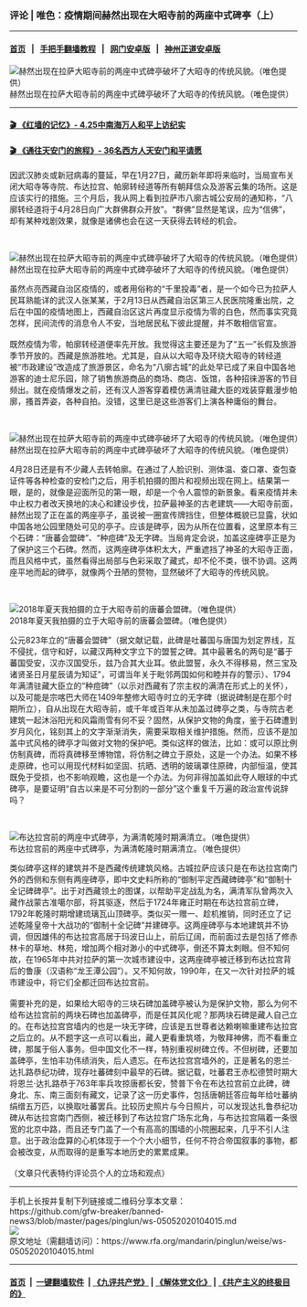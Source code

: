### 评论 | 唯色：疫情期间赫然出现在大昭寺前的两座中式碑亭（上）
------------------------

#### [首页](https://github.com/gfw-breaker/banned-news3/blob/master/README.md) &nbsp;&nbsp;|&nbsp;&nbsp; [手把手翻墙教程](https://github.com/gfw-breaker/guides/wiki) &nbsp;&nbsp;|&nbsp;&nbsp; [网门安卓版](https://github.com/oGate2/oGate) &nbsp;&nbsp;|&nbsp;&nbsp; [神州正道安卓版](https://github.com/SzzdOgate/update) 



<div id="headerimg">
 <img alt="赫然出现在拉萨大昭寺前的两座中式碑亭破坏了大昭寺的传统风貌。（唯色提供）" src="https://www.rfa.org/mandarin/pinglun/weise/ws-05052020104015.html/002.jpg/@@images/c32ce33e-cdce-4d98-aec3-16aadbe4fd5d.jpeg" title="赫然出现在拉萨大昭寺前的两座中式碑亭破坏了大昭寺的传统风貌。（唯色提供）"/>
 <div id="headerimgcontents">
  <div id="headerimgcaption">
   <span>
    赫然出现在拉萨大昭寺前的两座中式碑亭破坏了大昭寺的传统风貌。（唯色提供）
   </span>
   <!-- zoomattribute -->
  </div>
  <!-- headerimgcaption -->
 </div>
 <!-- headerimagecontents -->
</div>

<hr/>


#### [ 🎬  《红墙的记忆》- 4.25中南海万人和平上访纪实](http://141.164.39.94:10000/videos/legend/425.html)

 #### [ 🎬  《通往天安门的旅程》- 36名西方人天安门和平请愿 ](http://141.164.39.94:10000/videos/legend/JTT.html)

<div id="storytext">
 <div>
  <div class="slot_header">
  </div>
 </div>
 <p>
  因武汉肺炎或新冠病毒的蔓延，早在1月27日，藏历新年即将来临时，当局宣布关闭大昭寺等寺院、布达拉宫、帕廓转经道等所有朝拜信众及游客云集的场所。这是应该实行的措施。三个月后，我从网上看到拉萨市八廓古城公安局的通知称，“八廓转经道将于4月28日向广大群佛群众开放”。“群佛”显然是笔误，应为“信佛”，却有某种戏剧效果，就像是诸佛也会在这一天获得去转经的机会。
 </p>
 <p>
  <br/>
  <div class="image-inline captioned" style="width:1159px;">
   <div style="width:1159px;">
    <img alt="赫然出现在拉萨大昭寺前的两座中式碑亭破坏了大昭寺的传统风貌。（唯色提供）" src="https://www.rfa.org/mandarin/pinglun/weise/ws-05052020104015.html/005.jpeg" title="赫然出现在拉萨大昭寺前的两座中式碑亭破坏了大昭寺的传统风貌。（唯色提供）"/>
   </div>
   <div class="image-caption">
    <span style="width:1159px;">
     赫然出现在拉萨大昭寺前的两座中式碑亭破坏了大昭寺的传统风貌。（唯色提供）
    </span>
    <span class="copyright">
    </span>
   </div>
  </div>
 </p>
 <p>
  虽然点亮西藏自治区疫情的，或者用俗称的“千里投毒”者，是一个如今已为拉萨人民耳熟能详的武汉人张某某，于2月13日从西藏自治区第三人民医院隆重出院，之后在中国的疫情地图上，西藏自治区这片再度显示疫情为零的白色，然而事实究竟怎样，民间流传的消息令人不安，当地居民私下彼此提醒，并不敢相信官宣。
  <br/>
  <br/>
  既然疫情为零，帕廓转经道便率先开放。我觉得这主要还是为了“五一”长假及旅游季节开放的。西藏是旅游胜地。尤其是，自从以大昭寺及环绕大昭寺的转经道被“市政建设”改造成了旅游景区，命名为“八廓古城”的此处早已成了来自中国各地游客的迪士尼乐园，除了销售旅游商品的商场、商店、饭馆，各种招徕游客的节目频出。就在疫情爆发之前，还有汉人游客穿着模仿满清驻藏大臣的戏装穿戴漫步帕廓，搔首弄姿，各种自拍。没错，这里已是这些游客们上演各种庸俗的舞台。
 </p>
 <p>
  <br/>
  <div class="image-inline captioned" style="width:1152px;">
   <div style="width:1152px;">
    <img alt="赫然出现在拉萨大昭寺前的两座中式碑亭破坏了大昭寺的传统风貌。（唯色提供）" src="https://www.rfa.org/mandarin/pinglun/weise/ws-05052020104015.html/006.jpeg" title="赫然出现在拉萨大昭寺前的两座中式碑亭破坏了大昭寺的传统风貌。（唯色提供）"/>
   </div>
   <div class="image-caption">
    <span style="width:1152px;">
     赫然出现在拉萨大昭寺前的两座中式碑亭破坏了大昭寺的传统风貌。（唯色提供）
    </span>
    <span class="copyright">
    </span>
   </div>
  </div>
 </p>
 <p>
  4月28日还是有不少藏人去转帕廓。在通过了人脸识别、测体温、查口罩、查包查证件等各种检查的安检门之后，用手机拍摄的图片和视频出现在网上。结果第一眼，是的，就像是迎面所见的第一眼，却是一个令人震惊的新景象。看来疫情并未中止权力者改天换地的决心和建设步伐，拉萨最神圣的古老建筑——大昭寺前面，赫然出现了正在盖的两座亭子，虽说被一圈宣传牌挡住，但整体概貌已显露，状如中国各地公园里随处可见的亭子。应该是碑亭，因为从所在位置看，这里原本有三个石碑：“唐蕃会盟碑”、“种痘碑”及无字碑。当局肯定会说，加盖这座碑亭正是为了保护这三个石碑。然而，这两座碑亭体积太大，严重遮挡了神圣的大昭寺正面，而且风格中式，虽然看得出局部与色彩采取了藏式，却不伦不类，很不协调。这两座平地而起的碑亭，就像两个丑陋的赘物，显然破坏了大昭寺的传统风貌。
 </p>
 <p>
  <br/>
  <div class="image-inline captioned" style="width:2500px;">
   <div style="width:2500px;">
    <img alt="2018年夏天我拍摄的立于大昭寺前的唐蕃会盟碑。（唯色提供）" src="https://www.rfa.org/mandarin/pinglun/weise/ws-05052020104015.html/4" title="2018年夏天我拍摄的立于大昭寺前的唐蕃会盟碑。（唯色提供）"/>
   </div>
   <div class="image-caption">
    <span style="width:2500px;">
     2018年夏天我拍摄的立于大昭寺前的唐蕃会盟碑。（唯色提供）
    </span>
    <span class="copyright">
    </span>
   </div>
  </div>
 </p>
 <p>
  公元823年立的“唐蕃会盟碑”（据文献记载，此碑是吐蕃国与唐国为划定界线，互不侵扰，信守和好，以藏汉两种文字立下的盟誓之碑。其中最著名的两句是“蕃于蕃国受安，汉亦汉国受乐，兹乃合其大业耳。依此盟誓，永久不得移易，然三宝及诸贤圣日月星辰请为知证”，可谓当年关于毗邻两国如何和睦并存的警示）、1794年满清驻藏大臣立的“种痘碑”（以示对西藏有了宗主权的满清在形式上的关怀），以及可能是宗喀巴大师在1409年整修大昭寺时立的无字碑（据说碑制是在那个时期所立），自从出现在大昭寺前，或千年或百年从未加盖过碑亭之类，与寺院古老建筑一起沐浴阳光和风霜雨雪有何不妥？固然，从保护文物的角度，鉴于石碑遭到岁月风化，铭刻其上的文字渐渐消失，需要采取相关维护措施。然而，应该不是加盖中式风格的碑亭才叫做对文物的保护吧。类似这样的做法，比如：或可以原比例仿制真碑，而将真碑移至博物馆，将仿制之碑立于原处，这是一个办法。如果不移走原碑，也可以用现代材料如坚固、抗晒、透明的玻璃罩住原碑，内部恒温，使其既免于受损，也不影响观瞻，这也是一个办法。为何非得加盖如此夺人眼球的中式碑亭，是要证明“自古以来是不可分割的一部分”这个重复千万遍的政治宣传说辞吗？
 </p>
 <p>
  <br/>
  <div class="image-inline captioned" style="width:1280px;">
   <div style="width:1280px;">
    <img alt="布达拉宫前的两座中式碑亭，为满清乾隆时期满清立。（唯色提供）" src="https://www.rfa.org/mandarin/pinglun/weise/ws-05052020104015.html/012.jpeg" title="布达拉宫前的两座中式碑亭，为满清乾隆时期满清立。（唯色提供）"/>
   </div>
   <div class="image-caption">
    <span style="width:1280px;">
     布达拉宫前的两座中式碑亭，为满清乾隆时期满清立。（唯色提供）
    </span>
    <span class="copyright">
    </span>
   </div>
  </div>
 </p>
 <p>
  类似碑亭这样的建筑并不是西藏传统建筑风格。古城拉萨应该只是在布达拉宫南门外的西侧和东侧有两座碑亭，即中文史料所称的“御制平定西藏碑碑亭”和“御制十全记碑碑亭”。出于对西藏领土的图谋，以帮助平定战乱为名，满清军队曾两次入藏作战蒙古准噶尔部，将其驱逐，然后于1724年雍正时期在布达拉宫前立碑，1792年乾隆时期增建琉璃瓦山顶碑亭。类似买一赠一、趁机推销，同时还立了记述乾隆皇帝十大战功的“御制十全记碑”并建碑亭。这两座碑亭与本地建筑并不协调，但因雄伟的布达拉宫高居于玛波日山上，前后辽阔，而前面过去是包括了修赤林卡的草地、林苑，增加两个相对渺小的中式碑亭，倒还不算太刺眼。但不知何故，在1965年中共对拉萨的第一次城市建设中，这两座碑亭被迁移到布达拉宫背后的鲁康（汉语称“龙王潭公园”）。又不知何故，1990年，在又一次针对拉萨的城市建设中，将它们全都迁回布达拉宫前。
  <br/>
  <br/>
  需要补充的是，如果给大昭寺的三块石碑加盖碑亭被认为是保护文物，那么为何不给布达拉宫前的两块石碑也加盖碑亭，而是任其风化呢？那两块石碑是藏人自己立的。在布达拉宫宫墙内的也是一块无字碑，应该是五世尊者达赖喇嘛重建布达拉宫之后立的。从不题字这一点可以看出，藏人更看重筑塔，为敬拜神佛，而不看重立碑，那属于俗人事务。但中国文化不一样，特别重视树碑立传。不但树碑，还要加盖碑亭，生怕丰功伟绩消失，后人遗忘。在布达拉宫宫墙外的，正是著名的恩兰·达扎路恭纪功碑，现存吐蕃碑刻中最早的石碑。据记载，吐蕃君王赤松德赞时期大将恩兰·达扎路恭于763年率兵攻掠唐都长安，赞普下令在布达拉宫前立此碑，碑身北、东、南三面刻有藏文，记录了这一历史事件，包括唐朝廷答应每年给吐蕃纳绢缯五万匹，以换取吐蕃罢兵。比较历史照片与今日照片，可以发现达扎鲁恭纪功碑从布达拉宫南门西侧，被迁移到了布达拉宫广场东北角，与布达拉宫隔着一条很宽的北京中路，而且还专门盖了一个有高高的围墙的小院圈起来，几乎不引人注意。出于政治盘算的心机体现于一个个大小细节，任何不符合帝国叙事的事物，都会被改变，从而取得的是重写本地历史的累累成果。
  <br/>
  <br/>
  （文章只代表特约评论员个人的立场和观点）
 </p>
</div>

<hr/>
手机上长按并复制下列链接或二维码分享本文章：<br/>
https://github.com/gfw-breaker/banned-news3/blob/master/pages/pinglun/ws-05052020104015.md <br/>
<a href='https://github.com/gfw-breaker/banned-news3/blob/master/pages/pinglun/ws-05052020104015.md'><img src='https://github.com/gfw-breaker/banned-news3/blob/master/pages/pinglun/ws-05052020104015.md.png'/></a> <br/>
原文地址（需翻墙访问）：https://www.rfa.org/mandarin/pinglun/weise/ws-05052020104015.html


------------------------
#### [首页](https://github.com/gfw-breaker/banned-news3/blob/master/README.md) &nbsp;|&nbsp; [一键翻墙软件](https://github.com/gfw-breaker/nogfw/blob/master/README.md) &nbsp;| [《九评共产党》](https://github.com/gfw-breaker/9ping.md/blob/master/README.md#九评之一评共产党是什么) | [《解体党文化》](https://github.com/gfw-breaker/jtdwh.md/blob/master/README.md) | [《共产主义的终极目的》](https://github.com/gfw-breaker/gczydzjmd.md/blob/master/README.md)


<img src='http://gfw-breaker.win/banned-news3/pages/pinglun/ws-05052020104015.md' width='0px' height='0px'/>